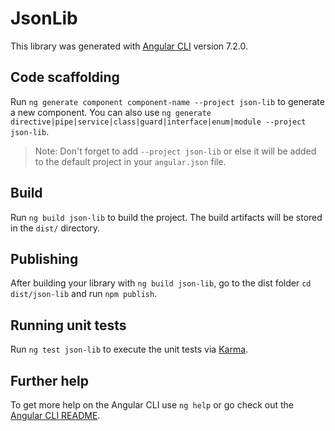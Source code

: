 # JsonLib

This library was generated with [Angular CLI](https://github.com/angular/angular-cli) version 7.2.0.

## Code scaffolding

Run `ng generate component component-name --project json-lib` to generate a new component. You can also use `ng generate directive|pipe|service|class|guard|interface|enum|module --project json-lib`.
> Note: Don't forget to add `--project json-lib` or else it will be added to the default project in your `angular.json` file. 

## Build

Run `ng build json-lib` to build the project. The build artifacts will be stored in the `dist/` directory.

## Publishing

After building your library with `ng build json-lib`, go to the dist folder `cd dist/json-lib` and run `npm publish`.

## Running unit tests

Run `ng test json-lib` to execute the unit tests via [Karma](https://karma-runner.github.io).

## Further help

To get more help on the Angular CLI use `ng help` or go check out the [Angular CLI README](https://github.com/angular/angular-cli/blob/master/README.md).
